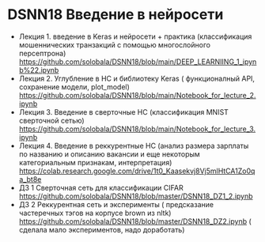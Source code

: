 # DSNN18 Введение в нейросети
* Лекция 1. введение в Keras и нейросети + практика (классификация мошеннических транзакций с помощью многослойного персептрона)
  https://github.com/solobala/DSNN18/blob/main/DEEP_LEARNIING_1_ipynb%22.ipynb
* Лекция 2. Углубление в НС и библиотеку Keras ( функционалный API, сохранение модели, plot_model)
  https://github.com/solobala/DSNN18/blob/main/Notebook_for_lecture_2.ipynb
* Лекция 3. Введение в сверточные НС (классификация MNIST сверточной сетью)
  https://github.com/solobala/DSNN18/blob/main/Notebook_for_lecture_3.ipynb
* Лекция 4. Введение в реккурентные НС (анализ размера зарплаты по названию и описанию вакансии и еще некоторым категориальным признакам, интерпретация)
  https://colab.research.google.com/drive/1t0_Kaasekvj8Vj5mlHtCA1Zo0qa_bt8e
* ДЗ 1 Сверточная сеть для классификации
  CIFAR https://github.com/solobala/DSNN18/blob/master/DSNN18_DZ1_2.ipynb
* ДЗ 2 Реккурентная сеть и эксперименты ( предсказание частеречных тэгов на корпусе brown из nltk)
  https://github.com/solobala/DSNN18/blob/master/DSNN18_DZ2.ipynb  ( сделала мало экспериментов, надо доработать)
